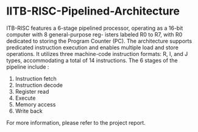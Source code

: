 ﻿# IITB-RISC-Pipelined-Architecture

ITB-RISC features a 6-stage pipelined processor, operating as a 16-bit computer with 8 general-purpose reg-
isters labeled R0 to R7, with R0 dedicated to storing the Program Counter (PC). The architecture supports
predicated instruction execution and enables multiple load and store operations. It utilizes three machine-code
instruction formats: R, I, and J types, accommodating a total of 14 instructions.
The 6 stages of the pipeline include :
1. Instruction fetch
2. Instruction decode
3. Register read
4. Execute
5. Memory access
6. Write back

For more information, please refer to the project report.

